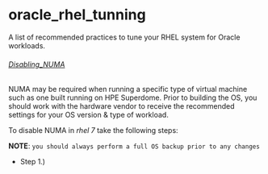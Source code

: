 # oracle_rhel_tunning
A list of recommended practices to tune your RHEL system for Oracle workloads.

###### [Disabling_NUMA](https://access.redhat.com/solutions/23216)

NUMA may be required when running a specific type of virtual machine such as one built running on HPE Superdome. Prior to building the OS, you should work with the hardware vendor to receive the recommended settings for your OS version & type of workload.

To disable NUMA in *rhel 7* take the following steps:

**NOTE**: `you should always perform a full OS backup prior to any changes`

- Step 1.) 
